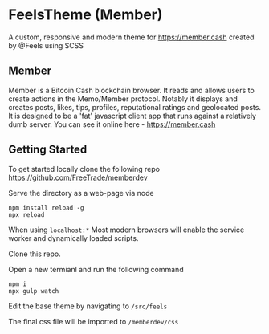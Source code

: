 # FeelsTheme (Member)

A custom, responsive and modern theme for https://member.cash created by @Feels using SCSS

## Member

Member is a Bitcoin Cash blockchain browser. It reads and allows users to create actions in the Memo/Member protocol.
Notably it displays and creates posts, likes, tips, profiles, reputational ratings and geolocated posts.
It is designed to be a 'fat' javascript client app that runs against a relatively dumb server.
You can see it online here - https://member.cash

## Getting Started
To get started locally clone the following repo https://github.com/FreeTrade/memberdev

Serve the directory as a web-page via node

    npm install reload -g
    npx reload

When using `localhost:*` Most modern browsers will enable the service worker
and dynamically loaded scripts.

Clone this repo.

Open a new termianl and run the following command

    npm i
    npx gulp watch

Edit the base theme by navigating to `/src/feels`

The final css file will be imported to `/memberdev/css`
